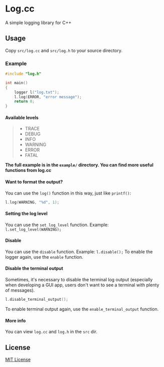 # Log.cc

A simple logging library for C++

## Usage

Copy `src/log.cc` and `src/log.h` to your source directory.

### Example

```cpp
#include "log.h"

int main()
{
    logger l("log.txt");
    l.log(ERROR, "error message");
    return 0;
}


```

#### Available levels

> - TRACE
> - DEBUG
> - INFO
> - WARNING
> - ERROR
> - FATAL

**The full example is in the `example/` directory. You can find more useful functions from log.cc**

#### Want to format the output?

You can use the `log()` function in this way, just like `printf()`:

```cpp
l.log(WARNING, "%d", 1);
```

#### Setting the log level

You can use the `set_log_level` function.
Example: `l.set_log_level(WARNING);`

#### Disable

You can use the `disable` function.
Example: `l.disable();`
To enable the logger again, use the `enable` function.

#### Disable the terminal output
Sometimes, it's necessary to disable the terminal log output (especially when developing a GUI app, users don't want to see a terminal with plenty of messages).

```cpp
l.disable_terminal_output();
```

To enable terminal output again, use the `enable_terminal_output` function.

#### More info

You can view `log.cc` and `log.h` in the `src` dir.

## License

[MIT License](https://github.com/GordonZhang2024/log.cc/blob/main/LICENSE)
